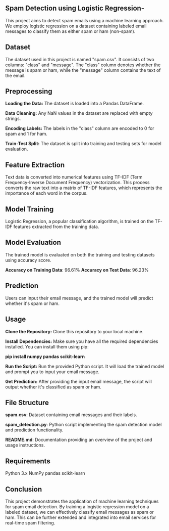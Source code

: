 ## **Spam Detection using Logistic Regression-**

This project aims to detect spam emails using a machine learning approach. We employ logistic regression on a dataset containing labeled email messages to classify them as either spam or ham (non-spam).

## **Dataset**

The dataset used in this project is named "spam.csv". It consists of two columns: "class" and "message". The "class" column denotes whether the message is spam or ham, while the "message" column contains the text of the email.

## **Preprocessing**

**Loading the Data:** The dataset is loaded into a Pandas DataFrame.

**Data Cleaning:** Any NaN values in the dataset are replaced with empty strings.

**Encoding Labels:** The labels in the "class" column are encoded to 0 for spam and 1 for ham.

**Train-Test Split:** The dataset is split into training and testing sets for model evaluation.

## **Feature Extraction**

Text data is converted into numerical features using TF-IDF (Term Frequency-Inverse Document Frequency) vectorization. This process converts the raw text into a matrix of TF-IDF features, which represents the importance of each word in the corpus.

## **Model Training**

Logistic Regression, a popular classification algorithm, is trained on the TF-IDF features extracted from the training data.

## **Model Evaluation**

The trained model is evaluated on both the training and testing datasets using accuracy score.

**Accuracy on Training Data**: 96.61%
**Accuracy on Test Data**: 96.23%

## **Prediction**

Users can input their email message, and the trained model will predict whether it's spam or ham.

## **Usage**

**Clone the Repository:** Clone this repository to your local machine.

**Install Dependencies:** Make sure you have all the required dependencies installed. You can install them using pip:

**pip install numpy pandas scikit-learn**

**Run the Script:** Run the provided Python script. It will load the trained model and prompt you to input your email message.

**Get Prediction:** After providing the input email message, the script will output whether it's classified as spam or ham.

## **File Structure**

**spam.csv**: Dataset containing email messages and their labels.

**spam_detection.py**: Python script implementing the spam detection model and prediction functionality.

**README.md**: Documentation providing an overview of the project and usage instructions.

## **Requirements**

Python 3.x
NumPy
pandas
scikit-learn

## **Conclusion**

This project demonstrates the application of machine learning techniques for spam email detection. By training a logistic regression model on a labeled dataset, we can effectively classify email messages as spam or ham. This can be further extended and integrated into email services for real-time spam filtering.

